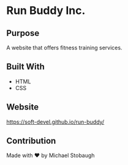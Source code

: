 # Run Buddy Inc.
## Purpose
A website that offers fitness training services.

## Built With
* HTML
* CSS

## Website
https://soft-devel.github.io/run-buddy/

## Contribution
Made with ❤️ by Michael Stobaugh
